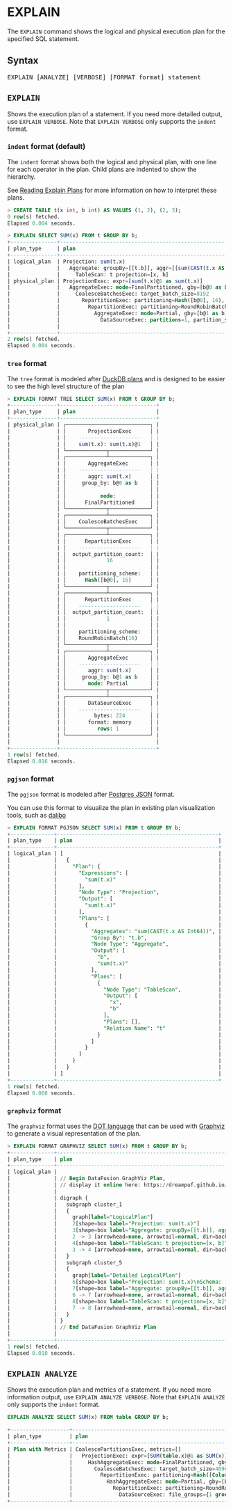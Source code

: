 <!---
  Licensed to the Apache Software Foundation (ASF) under one
  or more contributor license agreements.  See the NOTICE file
  distributed with this work for additional information
  regarding copyright ownership.  The ASF licenses this file
  to you under the Apache License, Version 2.0 (the
  "License"); you may not use this file except in compliance
  with the License.  You may obtain a copy of the License at

    http://www.apache.org/licenses/LICENSE-2.0

  Unless required by applicable law or agreed to in writing,
  software distributed under the License is distributed on an
  "AS IS" BASIS, WITHOUT WARRANTIES OR CONDITIONS OF ANY
  KIND, either express or implied.  See the License for the
  specific language governing permissions and limitations
  under the License.
-->

# EXPLAIN

The `EXPLAIN` command shows the logical and physical execution plan for the specified SQL statement.

## Syntax

<pre>
EXPLAIN [ANALYZE] [VERBOSE] [FORMAT format] statement
</pre>

## `EXPLAIN`

Shows the execution plan of a statement.
If you need more detailed output, use `EXPLAIN VERBOSE`.
Note that `EXPLAIN VERBOSE` only supports the `indent` format.

### `indent` format (default)

The `indent` format shows both the logical and physical plan, with one line for
each operator in the plan. Child plans are indented to show the hierarchy.

See [Reading Explain Plans](../explain-usage.md) for more information on how to interpret these plans.

```sql
> CREATE TABLE t(x int, b int) AS VALUES (1, 2), (2, 3);
0 row(s) fetched.
Elapsed 0.004 seconds.

> EXPLAIN SELECT SUM(x) FROM t GROUP BY b;
+---------------+-------------------------------------------------------------------------------+
| plan_type     | plan                                                                          |
+---------------+-------------------------------------------------------------------------------+
| logical_plan  | Projection: sum(t.x)                                                          |
|               |   Aggregate: groupBy=[[t.b]], aggr=[[sum(CAST(t.x AS Int64))]]                |
|               |     TableScan: t projection=[x, b]                                            |
| physical_plan | ProjectionExec: expr=[sum(t.x)@1 as sum(t.x)]                                 |
|               |   AggregateExec: mode=FinalPartitioned, gby=[b@0 as b], aggr=[sum(t.x)]       |
|               |     CoalesceBatchesExec: target_batch_size=8192                               |
|               |       RepartitionExec: partitioning=Hash([b@0], 16), input_partitions=16      |
|               |         RepartitionExec: partitioning=RoundRobinBatch(16), input_partitions=1 |
|               |           AggregateExec: mode=Partial, gby=[b@1 as b], aggr=[sum(t.x)]        |
|               |             DataSourceExec: partitions=1, partition_sizes=[1]                 |
|               |                                                                               |
+---------------+-------------------------------------------------------------------------------+
2 row(s) fetched.
Elapsed 0.004 seconds.
```

### `tree` format

The `tree` format is modeled after [DuckDB plans] and is designed to be easier
to see the high level structure of the plan

[duckdb plans]: https://duckdb.org/docs/stable/guides/meta/explain.html

```sql
> EXPLAIN FORMAT TREE SELECT SUM(x) FROM t GROUP BY b;
+---------------+-------------------------------+
| plan_type     | plan                          |
+---------------+-------------------------------+
| physical_plan | ┌───────────────────────────┐ |
|               | │       ProjectionExec      │ |
|               | │    --------------------   │ |
|               | │    sum(t.x): sum(t.x)@1   │ |
|               | └─────────────┬─────────────┘ |
|               | ┌─────────────┴─────────────┐ |
|               | │       AggregateExec       │ |
|               | │    --------------------   │ |
|               | │       aggr: sum(t.x)      │ |
|               | │     group_by: b@0 as b    │ |
|               | │                           │ |
|               | │           mode:           │ |
|               | │      FinalPartitioned     │ |
|               | └─────────────┬─────────────┘ |
|               | ┌─────────────┴─────────────┐ |
|               | │    CoalesceBatchesExec    │ |
|               | └─────────────┬─────────────┘ |
|               | ┌─────────────┴─────────────┐ |
|               | │      RepartitionExec      │ |
|               | │    --------------------   │ |
|               | │  output_partition_count:  │ |
|               | │             16            │ |
|               | │                           │ |
|               | │    partitioning_scheme:   │ |
|               | │      Hash([b@0], 16)      │ |
|               | └─────────────┬─────────────┘ |
|               | ┌─────────────┴─────────────┐ |
|               | │      RepartitionExec      │ |
|               | │    --------------------   │ |
|               | │  output_partition_count:  │ |
|               | │             1             │ |
|               | │                           │ |
|               | │    partitioning_scheme:   │ |
|               | │    RoundRobinBatch(16)    │ |
|               | └─────────────┬─────────────┘ |
|               | ┌─────────────┴─────────────┐ |
|               | │       AggregateExec       │ |
|               | │    --------------------   │ |
|               | │       aggr: sum(t.x)      │ |
|               | │     group_by: b@1 as b    │ |
|               | │       mode: Partial       │ |
|               | └─────────────┬─────────────┘ |
|               | ┌─────────────┴─────────────┐ |
|               | │       DataSourceExec      │ |
|               | │    --------------------   │ |
|               | │         bytes: 224        │ |
|               | │       format: memory      │ |
|               | │          rows: 1          │ |
|               | └───────────────────────────┘ |
|               |                               |
+---------------+-------------------------------+
1 row(s) fetched.
Elapsed 0.016 seconds.
```

### `pgjson` format

The `pgjson` format is modeled after [Postgres JSON] format.

You can use this format to visualize the plan in existing plan visualization
tools, such as [dalibo]

[postgres json]: https://www.postgresql.org/docs/current/sql-explain.html
[dalibo]: https://explain.dalibo.com/

```sql
> EXPLAIN FORMAT PGJSON SELECT SUM(x) FROM t GROUP BY b;
+--------------+----------------------------------------------------+
| plan_type    | plan                                               |
+--------------+----------------------------------------------------+
| logical_plan | [                                                  |
|              |   {                                                |
|              |     "Plan": {                                      |
|              |       "Expressions": [                             |
|              |         "sum(t.x)"                                 |
|              |       ],                                           |
|              |       "Node Type": "Projection",                   |
|              |       "Output": [                                  |
|              |         "sum(t.x)"                                 |
|              |       ],                                           |
|              |       "Plans": [                                   |
|              |         {                                          |
|              |           "Aggregates": "sum(CAST(t.x AS Int64))", |
|              |           "Group By": "t.b",                       |
|              |           "Node Type": "Aggregate",                |
|              |           "Output": [                              |
|              |             "b",                                   |
|              |             "sum(t.x)"                             |
|              |           ],                                       |
|              |           "Plans": [                               |
|              |             {                                      |
|              |               "Node Type": "TableScan",            |
|              |               "Output": [                          |
|              |                 "x",                               |
|              |                 "b"                                |
|              |               ],                                   |
|              |               "Plans": [],                         |
|              |               "Relation Name": "t"                 |
|              |             }                                      |
|              |           ]                                        |
|              |         }                                          |
|              |       ]                                            |
|              |     }                                              |
|              |   }                                                |
|              | ]                                                  |
+--------------+----------------------------------------------------+
1 row(s) fetched.
Elapsed 0.008 seconds.
```

### `graphviz` format

The `graphviz` format uses the [DOT language] that can be used with [Graphviz] to
generate a visual representation of the plan.

[dot language]: https://graphviz.org/doc/info/lang.html
[graphviz]: https://graphviz.org/

```sql
> EXPLAIN FORMAT GRAPHVIZ SELECT SUM(x) FROM t GROUP BY b;
+--------------+------------------------------------------------------------------------------------------------------------------------------+
| plan_type    | plan                                                                                                                         |
+--------------+------------------------------------------------------------------------------------------------------------------------------+
| logical_plan |                                                                                                                              |
|              | // Begin DataFusion GraphViz Plan,                                                                                           |
|              | // display it online here: https://dreampuf.github.io/GraphvizOnline                                                         |
|              |                                                                                                                              |
|              | digraph {                                                                                                                    |
|              |   subgraph cluster_1                                                                                                         |
|              |   {                                                                                                                          |
|              |     graph[label="LogicalPlan"]                                                                                               |
|              |     2[shape=box label="Projection: sum(t.x)"]                                                                                |
|              |     3[shape=box label="Aggregate: groupBy=[[t.b]], aggr=[[sum(CAST(t.x AS Int64))]]"]                                        |
|              |     2 -> 3 [arrowhead=none, arrowtail=normal, dir=back]                                                                      |
|              |     4[shape=box label="TableScan: t projection=[x, b]"]                                                                      |
|              |     3 -> 4 [arrowhead=none, arrowtail=normal, dir=back]                                                                      |
|              |   }                                                                                                                          |
|              |   subgraph cluster_5                                                                                                         |
|              |   {                                                                                                                          |
|              |     graph[label="Detailed LogicalPlan"]                                                                                      |
|              |     6[shape=box label="Projection: sum(t.x)\nSchema: [sum(t.x):Int64;N]"]                                                    |
|              |     7[shape=box label="Aggregate: groupBy=[[t.b]], aggr=[[sum(CAST(t.x AS Int64))]]\nSchema: [b:Int32;N, sum(t.x):Int64;N]"] |
|              |     6 -> 7 [arrowhead=none, arrowtail=normal, dir=back]                                                                      |
|              |     8[shape=box label="TableScan: t projection=[x, b]\nSchema: [x:Int32;N, b:Int32;N]"]                                      |
|              |     7 -> 8 [arrowhead=none, arrowtail=normal, dir=back]                                                                      |
|              |   }                                                                                                                          |
|              | }                                                                                                                            |
|              | // End DataFusion GraphViz Plan                                                                                              |
|              |                                                                                                                              |
+--------------+------------------------------------------------------------------------------------------------------------------------------+
1 row(s) fetched.
Elapsed 0.010 seconds.
```

## `EXPLAIN ANALYZE`

Shows the execution plan and metrics of a statement. If you need more
information output, use `EXPLAIN ANALYZE VERBOSE`. Note that `EXPLAIN ANALYZE`
only supports the `indent` format.

```sql
EXPLAIN ANALYZE SELECT SUM(x) FROM table GROUP BY b;

+-------------------+-----------------------------------------------------------------------------------------------------------------------------------------------------------+
| plan_type         | plan                                                                                                                                                      |
+-------------------+-----------------------------------------------------------------------------------------------------------------------------------------------------------+
| Plan with Metrics | CoalescePartitionsExec, metrics=[]                                                                                                                        |
|                   |   ProjectionExec: expr=[SUM(table.x)@1 as SUM(x)], metrics=[]                                                                                             |
|                   |     HashAggregateExec: mode=FinalPartitioned, gby=[b@0 as b], aggr=[SUM(x)], metrics=[outputRows=2]                                                       |
|                   |       CoalesceBatchesExec: target_batch_size=4096, metrics=[]                                                                                             |
|                   |         RepartitionExec: partitioning=Hash([Column { name: "b", index: 0 }], 16), metrics=[sendTime=839560, fetchTime=122528525, repartitionTime=5327877] |
|                   |           HashAggregateExec: mode=Partial, gby=[b@1 as b], aggr=[SUM(x)], metrics=[outputRows=2]                                                          |
|                   |             RepartitionExec: partitioning=RoundRobinBatch(16), metrics=[fetchTime=5660489, repartitionTime=0, sendTime=8012]                              |
|                   |               DataSourceExec: file_groups={1 group: [[/tmp/table.csv]]}, has_header=false, metrics=[]                                                        |
+-------------------+-----------------------------------------------------------------------------------------------------------------------------------------------------------+
```
